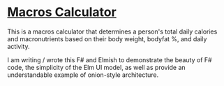 # [Macros Calculator](https://everybodykurts.github.io/Macros.Feliz/)

This is a macros calculator that determines a person's total daily calories and macronutrients based on their body weight, bodyfat %, and daily activity.

I am writing / wrote this F# and Elmish to demonstrate the beauty of F# code, the simplicity of the Elm UI model, as well as provide an understandable example of onion-style architecture.

